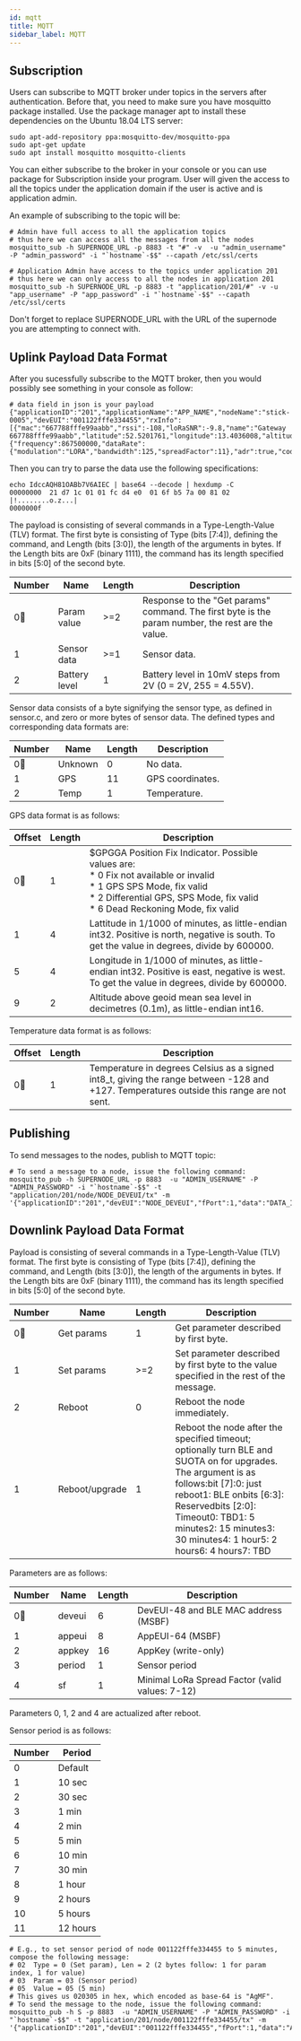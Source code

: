 ```yaml
---
id: mqtt
title: MQTT
sidebar_label: MQTT
---
```


## Subscription 
Users can subscribe to MQTT broker under topics in the servers after authentication. Before that, you need to make sure you have mosquitto package installed. Use the package manager apt to install these dependencies on the Ubuntu 18.04 LTS server:

```
sudo apt-add-repository ppa:mosquitto-dev/mosquitto-ppa
sudo apt-get update
sudo apt install mosquitto mosquitto-clients
```
You can either subscribe to the broker in your console or you can use package for Subscription inside your program. User will given the access to all the topics under the application domain if the user is active and is application admin. 

An example of subscribing to the topic will be:

```
# Admin have full access to all the application topics
# thus here we can access all the messages from all the nodes
mosquitto_sub -h SUPERNODE_URL -p 8883 -t "#" -v  -u "admin_username" -P "admin_password" -i "`hostname`-$$" --capath /etc/ssl/certs

# Application Admin have access to the topics under application 201
# thus here we can only access to all the nodes in application 201
mosquitto_sub -h SUPERNODE_URL -p 8883 -t "application/201/#" -v -u "app_username" -P "app_password" -i "`hostname`-$$" --capath /etc/ssl/certs
```

Don't forget to replace SUPERNODE_URL with the URL of the supernode you are attempting to connect with.

## Uplink Payload Data Format

After you sucessfully subscribe to the MQTT broker, then you would possibly see something in your console as follow:

```
# data field in json is your payload
{"applicationID":"201","applicationName":"APP_NAME","nodeName":"stick-0005","devEUI":"001122fffe334455","rxInfo":[{"mac":"667788fffe99aabb","rssi":-108,"loRaSNR":-9.8,"name":"Gateway 667788fffe99aabb","latitude":52.5201761,"longitude":13.4036008,"altitude":0}],"txInfo":{"frequency":867500000,"dataRate":{"modulation":"LORA","bandwidth":125,"spreadFactor":11},"adr":true,"codeRate":"4/5"},"fCnt":11,"fPort":1,"data":"IdccAQH81OABb7V6AIEC"}
``` 

Then you can try to parse the data use the following specifications:

```
echo IdccAQH81OABb7V6AIEC | base64 --decode | hexdump -C
00000000  21 d7 1c 01 01 fc d4 e0  01 6f b5 7a 00 81 02     |!........o.z...|
0000000f
```

The payload is consisting of several commands in a Type-Length-Value (TLV) format. The first byte is consisting of Type (bits [7:4]), defining the command, and Length (bits [3:0]), the length of the arguments in bytes. If the Length bits are 0xF (binary 1111), the command has its length specified in bits [5:0] of the second byte.

| Number | Name          | Length | Description                                                                                       |
|--------|---------------|--------|---------------------------------------------------------------------------------------------------|
| 0      | Param value   | >=2    | Response to the "Get params" command. The first byte is the param number, the rest are the value. |
| 1      | Sensor data   | >=1    | Sensor data.                                                                                      |
| 2      | Battery level | 1      | Battery level in 10mV steps from 2V (0 = 2V, 255 = 4.55V).                                        |

Sensor data consists of a byte signifying the sensor type, as defined in sensor.c, and zero or more bytes of sensor data. The defined types and corresponding data formats are:

| Number | Name    | Length | Description      |
|--------|---------|--------|------------------|
| 0      | Unknown | 0      | No data.         |
| 1      | GPS     | 11     | GPS coordinates. |
| 2      | Temp    | 1      | Temperature.     |

GPS data format is as follows:

| Offset | Length | Description                                                                                                                                                                                    |
|--------|--------|------------------------------------------------------------------------------------------------------------------------------------------------------------------------------------------------|
| 0      | 1      | $GPGGA Position Fix Indicator.  Possible values are: <br>* 0 Fix not available or invalid<br> * 1 GPS SPS Mode, fix valid<br> * 2 Differential GPS, SPS Mode, fix valid <br>* 6 Dead Reckoning Mode, fix valid |
| 1      | 4      | Lattitude in 1/1000 of minutes, as little-endian int32. Positive is north, negative is south. To get the value in degrees, divide by 600000.                                                   |
| 5      | 4      | Longitude in 1/1000 of minutes, as little-endian int32. Positive is east, negative is west. To get the value in degrees, divide by 600000.                                                     |
| 9      | 2      | Altitude above geoid mean sea level in decimetres (0.1m), as little-endian int16.                                                                                                              |

Temperature data format is as follows:

| Offset | Length | Description                                                                                                                              |
|--------|--------|------------------------------------------------------------------------------------------------------------------------------------------|
| 0      | 1      | Temperature in degrees Celsius as a signed int8_t, giving the range between -128 and +127. Temperatures outside this range are not sent. |

## Publishing
To send messages to the nodes, publish to MQTT topic:

```
# To send a message to a node, issue the following command:
mosquitto_pub -h SUPERNODE_URL -p 8883  -u "ADMIN_USERNAME" -P "ADMIN_PASSWORD" -i "`hostname`-$$" -t "application/201/node/NODE_DEVEUI/tx" -m '{"applicationID":"201","devEUI":"NODE_DEVEUI","fPort":1,"data":"DATA_IN_BASE64"}'
```

## Downlink Payload Data Format

Payload is consisting of several commands in a Type-Length-Value (TLV) format. The first byte is consisting of Type (bits [7:4]), defining the command, and Length (bits [3:0]), the length of the arguments in bytes. If the Length bits are 0xF (binary 1111), the command has its length specified in bits [5:0] of the second byte.

| Number | Name           | Length | Description                                                                                                                                                                                                                                                                  |
|--------|----------------|--------|------------------------------------------------------------------------------------------------------------------------------------------------------------------------------------------------------------------------------------------------------------------------------|
| 0      | Get params     | 1      | Get parameter described by first byte.                                                                                                                                                                                                                                       |
| 1      | Set params     | >=2    | Set parameter described by first byte to the value specified in the rest of the message.                                                                                                                                                                                     |
| 2      | Reboot         | 0      | Reboot the node immediately.                                                                                                                                                                                                                                                 |
| 1      | Reboot/upgrade | 1      | Reboot the node after the specified timeout; optionally turn BLE and SUOTA on for upgrades. The argument is as follows:bit [7]:0: just reboot1: BLE onbits [6:3]: Reservedbits [2:0]: Timeout0: TBD1: 5 minutes2: 15 minutes3: 30 minutes4: 1 hour5: 2 hours6: 4 hours7: TBD |

Parameters are as follows:

| Number | Name   | Length | Description                                     |
|--------|--------|--------|-------------------------------------------------|
| 0      | deveui | 6      | DevEUI-48 and BLE MAC address (MSBF)            |
| 1      | appeui | 8      | AppEUI-64 (MSBF)                                |
| 2      | appkey | 16     | AppKey (write-only)                             |
| 3      | period | 1      | Sensor period                                   |
| 4      | sf     | 1      | Minimal LoRa Spread Factor (valid values: 7-12) |

Parameters 0, 1, 2 and 4 are actualized after reboot.

Sensor period is as follows:

| Number | Period   |
|--------|----------|
| 0      | Default  |
| 1      | 10 sec   |
| 2      | 30 sec   |
| 3      | 1 min    |
| 4      | 2 min    |
| 5      | 5 min    |
| 6      | 10 min   |
| 7      | 30 min   |
| 8      | 1 hour   |
| 9      | 2 hours  |
| 10     | 5 hours  |
| 11     | 12 hours |

```
# E.g., to set sensor period of node 001122fffe334455 to 5 minutes, compose the following message:
# 02  Type = 0 (Set param), Len = 2 (2 bytes follow: 1 for param index, 1 for value)
# 03  Param = 03 (Sensor period)
# 05  Value = 05 (5 min)
# This gives us 020305 in hex, which encoded as base-64 is "AgMF".
# To send the message to the node, issue the following command:
mosquitto_pub -h S -p 8883  -u "ADMIN_USERNAME" -P "ADMIN_PASSWORD" -i "`hostname`-$$" -t "application/201/node/001122fffe334455/tx" -m '{"applicationID":"201","devEUI":"001122fffe334455","fPort":1,"data":"AgMF"}'
```